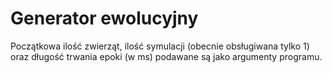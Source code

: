 # Generator ewolucyjny

Początkowa ilość zwierząt, ilość symulacji (obecnie obsługiwana tylko 1) oraz długość trwania epoki (w ms) podawane są jako
argumenty programu.
